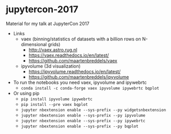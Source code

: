 # jupytercon-2017
Material for my talk at JupyterCon 2017
* Links
  * vaex (binning/statistics of datasets with a billion rows on N-dimensional grids)
    * http://vaex.astro.rug.nl
    * https://vaex.readthedocs.io/en/latest/
    * https://github.com/maartenbreddels/vaex
  * ipyvolume (3d visualization)
    * https://ipyvolume.readthedocs.io/en/latest/
    * https://github.com/maartenbreddels/ipyvolume
* To run the notebooks you need vaex, ipyvolume and ipywebrtc
  * `conda install -c conda-forge vaex ipyvolume ipywebrtc bqplot`
 * Or using pip
   * `pip install ipyvolume ipywebrtc`
   * `pip install --pre vaex bqplot`
   * `jupyter nbextension enable --sys-prefix --py widgetsnbextension`
   * `jupyter nbextension enable --sys-prefix --py ipyvolume`
   * `jupyter nbextension enable --sys-prefix --py ipywebrtc`
   * `jupyter nbextension enable --sys-prefix --py bqplot`
 
